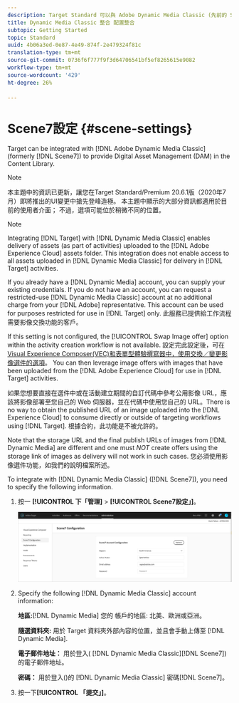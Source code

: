```yaml
---
description: Target Standard 可以與 Adobe Dynamic Media Classic (先前的 Scene7) 整合以在內容庫中提供數位資產管理 (DAM)。
title: Dynamic Media Classic 整合 配置整合
subtopic: Getting Started
topic: Standard
uuid: 4b06a3ed-0e87-4e49-874f-2e479324f81c
translation-type: tm+mt
source-git-commit: 0736f6f777f9f3d64706541bf5ef8265615e9082
workflow-type: tm+mt
source-wordcount: '429'
ht-degree: 26%

---
```



# Scene7設定 {#scene-settings}

Target can be integrated with [!DNL Adobe Dynamic Media Classic] (formerly [!DNL Scene7]) to provide Digital Asset Management (DAM) in the Content Library.

>[!NOTE]
>
>本主題中的資訊已更新，讓您在Target Standard/Premium 20.6.1版（2020年7月）即將推出的UI變更中搶先登峰造極。 本主題中顯示的大部分資訊都適用於目前的使用者介面； 不過，選項可能位於稍微不同的位置。

>[!NOTE]
>
>Integrating [!DNL Target] with [!DNL Dynamic Media Classic] enables delivery of assets (as part of activities) uploaded to the [!DNL Adobe Experience Cloud] assets folder. This integration does not enable access to all assets uploaded in [!DNL Dynamic Media Classic] for delivery in [!DNL Target] activities.

If you already have a [!DNL Dynamic Media] account, you can supply your existing credentials. If you do not have an account, you can request a restricted-use [!DNL Dynamic Media Classic] account at no additional charge from your [!DNL Adobe] representative. This account can be used for purposes restricted for use in [!DNL Target] only. 此服務已提供給工作流程需要影像交換功能的客戶。

If this setting is not configured, the [!UICONTROL Swap Image offer] option within the activity creation workflow is not available. 設定完此設定後，可在 [Visual Experience Composer(VEC)和表單型體驗撰寫器中，使用交換／變更影像選件的選項](../c-experiences/experiences.md#concept_A2E10F6AFB3D4AEAB6951EE14688848D)。 You can then leverage image offers with images that have been uploaded from the [!DNL Adobe Experience Cloud] for use in [!DNL Target] activities.

如果您想要直接在選件中或在活動建立期間的自訂代碼中參考公用影像 URL，應該將影像部署至您自己的 Web 伺服器，並在代碼中使用您自己的 URL。There is no way to obtain the published URL of an image uploaded into the [!DNL Experience Cloud] to consume directly or outside of targeting workflows using [!DNL Target]. 根據合約，此功能是不被允許的。

Note that the storage URL and the final publish URLs of images from [!DNL Dynamic Media] are different and one must *NOT* create offers using the storage link of images as delivery will not work in such cases. 您必須使用影像選件功能，如我們的說明檔案所述。

To integrate with [!DNL Dynamic Media Classic] ([!DNL Scene7]), you need to specify the following information.

1. 按一 **[!UICONTROL 下「管理]** > **[!UICONTROL Scene7設定」]**。

   ![Scene7頁面](/help/administrating-target/assets/scene7.png)

1. Specify the following [!DNL Dynamic Media Classic] account information:

   **地區:**[!DNL Dynamic Media] 您的 帳戶的地區: 北美、歐洲或亞洲。

   **隨選資料夾:** 用於 Target 資料夾外部內容的位置，並且會手動上傳至 [!DNL Dynamic Media].

   **電子郵件地址：** 用於登入( [!DNL Dynamic Media Classic][!DNL Scene7])的電子郵件地址。

   **密碼：** 用於登入()的 [!DNL Dynamic Media Classic] 密碼[!DNL Scene7]。

1. 按一下&#x200B;**[!UICONTROL 「提交」]**。
